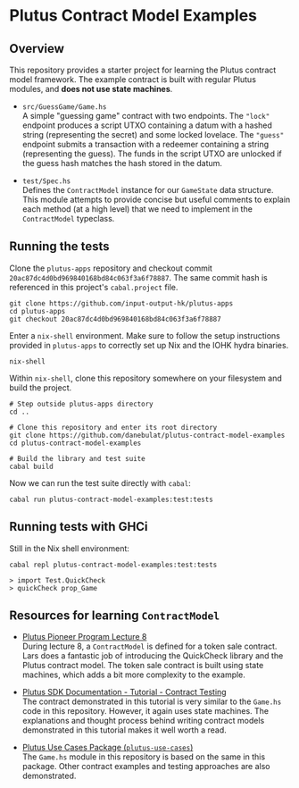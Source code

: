 # Plutus Contract Model Examples

## Overview

This repository provides a starter project for learning the Plutus contract model framework.
The example contract is built with regular Plutus modules, and **does not use state machines**.

- `src/GuessGame/Game.hs`<br>
   A simple "guessing game" contract with two endpoints. The `"lock"` endpoint produces a script UTXO 
   containing a datum with a hashed string (representing the secret) and some locked lovelace. The 
   `"guess"` endpoint submits a transaction with a redeemer containing a string (representing the 
   guess). The funds in the script UTXO are unlocked if the guess hash matches the hash stored 
   in the datum. 

- `test/Spec.hs`<br>
  Defines the `ContractModel` instance for our `GameState` data structure. This module attempts to 
  provide concise but useful comments to explain each method (at a high level) that we need to implement 
  in the `ContractModel` typeclass.

## Running the tests 

Clone the `plutus-apps` repository and checkout commit `20ac87dc4d0bd969840168bd84c063f3a6f78887`.
The same commit hash is referenced in this project's `cabal.project` file.

```
git clone https://github.com/input-output-hk/plutus-apps
cd plutus-apps
git checkout 20ac87dc4d0bd969840168bd84c063f3a6f78887
```

Enter a `nix-shell` environment. Make sure to follow the setup instructions provided in
`plutus-apps` to correctly set up Nix and the IOHK hydra binaries.

```
nix-shell
```

Within `nix-shell`, clone this repository somewhere on your filesystem and build the project.


```
# Step outside plutus-apps directory
cd ..

# Clone this repository and enter its root directory
git clone https://github.com/danebulat/plutus-contract-model-examples 
cd plutus-contract-model-examples 

# Build the library and test suite 
cabal build 
```

Now we can run the test suite directly with `cabal`:

```
cabal run plutus-contract-model-examples:test:tests
```

## Running tests with GHCi 

Still in the Nix shell environment:

```
cabal repl plutus-contract-model-examples:test:tests 

> import Test.QuickCheck 
> quickCheck prop_Game 

```

## Resources for learning `ContractModel`

- [Plutus Pioneer Program Lecture 8](https://github.com/input-output-hk/plutus-pioneer-program)<br>
  During lecture 8, a `ContractModel` is defined for a token sale contract. Lars does a fantastic job 
  of introducing the QuickCheck library and the Plutus contract model. The token sale contract is
  built using state machines, which adds a bit more complexity to the example.

- [Plutus SDK Documentation - Tutorial - Contract Testing](https://plutus-apps.readthedocs.io/en/latest/plutus/tutorials/contract-testing.html)<br>
  The contract demonstrated in this tutorial is very similar to the `Game.hs` code in this repository. 
  However, it again uses state machines. The explanations and thought process behind writing 
  contract models demonstrated in this tutorial makes it well worth a read.

- [Plutus Use Cases Package (`plutus-use-cases`)](https://github.com/input-output-hk/plutus-apps/tree/main/plutus-use-cases)<br>
  The `Game.hs` module in this repository is based on the same in this package. Other contract examples
  and testing approaches are also demonstrated.

